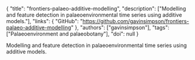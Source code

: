 {
  "title": "frontiers-palaeo-additive-modelling",
  "description": ["Modelling and feature detection in palaeoenvironmental time series using additive models."],
  "links": {
    "GitHub": "https://github.com/gavinsimpson/frontiers-palaeo-additive-modelling"
  },
  "authors": ["gavinsimpson"],
  "tags": ["Palaeoenvironment and palaeobotany"],
  "doi": null
}

<!-- Generated by csv2md.R – do not edit by hand -->

Modelling and feature detection in palaeoenvironmental time series using additive models.